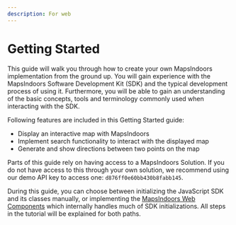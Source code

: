 ```yaml
---
description: For web
---
```


# Getting Started

This guide will walk you through how to create your own MapsIndoors implementation from the ground up. You will gain experience with the MapsIndoors Software Development Kit (SDK) and the typical development process of using it. Furthermore, you will be able to gain an understanding of the basic concepts, tools and terminology commonly used when interacting with the SDK.&#x20;

Following features are included in this Getting Started guide:&#x20;

* Display an interactive map with MapsIndoors
* Implement search functionality to interact with the displayed map
* Generate and show directions between two points on the map

Parts of this guide rely on having access to a MapsIndoors Solution. If you do not have access to this through your own solution, we recommend using our demo API key to access one: `d876ff0e60bb430b8fabb145`.

During this guide, you can choose between initializing the JavaScript SDK and its classes manually, or implementing the [MapsIndoors Web Components](https://www.npmjs.com/package/@mapsindoors/components) which internally handles much of SDK initializations. All steps in the tutorial will be explained for both paths.



